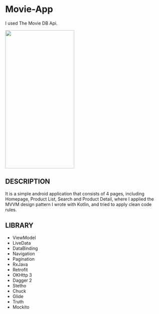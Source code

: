 # Movie-App
I used The Movie DB Api.

<img src="https://github.com/barissaglam/Movie-App/blob/master/images/screenschot.png" width="220" height="440">

## DESCRIPTION
It is a simple android application that consists of 4 pages, including Homepage, Product List, Search and Product Detail, where I applied the MVVM design pattern I wrote with Kotlin, and tried to apply clean code rules.
## LIBRARY
- ViewModel
- LiveData
- DataBinding
- Navigation
- Pagination
- RxJava
- Retrofit
- OKHttp 3
- Dagger 2
- Stetho
- Chuck
- Glide
- Truth
- Mockito
